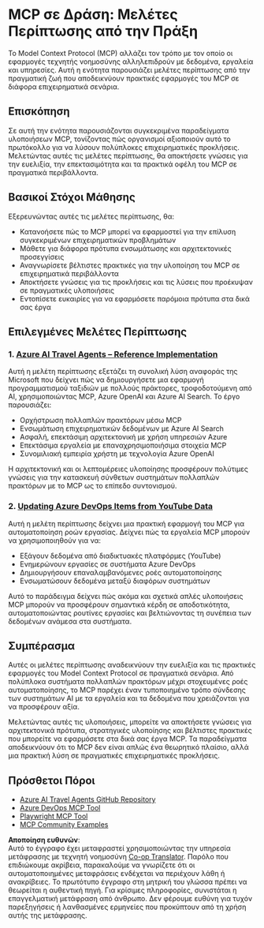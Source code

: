 <!--
CO_OP_TRANSLATOR_METADATA:
{
  "original_hash": "6c11b6162171abc895ed75d1e0f368a3",
  "translation_date": "2025-06-20T19:08:13+00:00",
  "source_file": "09-CaseStudy/README.md",
  "language_code": "el"
}
-->
# MCP σε Δράση: Μελέτες Περίπτωσης από την Πράξη

Το Model Context Protocol (MCP) αλλάζει τον τρόπο με τον οποίο οι εφαρμογές τεχνητής νοημοσύνης αλληλεπιδρούν με δεδομένα, εργαλεία και υπηρεσίες. Αυτή η ενότητα παρουσιάζει μελέτες περίπτωσης από την πραγματική ζωή που αποδεικνύουν πρακτικές εφαρμογές του MCP σε διάφορα επιχειρηματικά σενάρια.

## Επισκόπηση

Σε αυτή την ενότητα παρουσιάζονται συγκεκριμένα παραδείγματα υλοποιήσεων MCP, τονίζοντας πώς οργανισμοί αξιοποιούν αυτό το πρωτόκολλο για να λύσουν πολύπλοκες επιχειρηματικές προκλήσεις. Μελετώντας αυτές τις μελέτες περίπτωσης, θα αποκτήσετε γνώσεις για την ευελιξία, την επεκτασιμότητα και τα πρακτικά οφέλη του MCP σε πραγματικά περιβάλλοντα.

## Βασικοί Στόχοι Μάθησης

Εξερευνώντας αυτές τις μελέτες περίπτωσης, θα:

- Κατανοήσετε πώς το MCP μπορεί να εφαρμοστεί για την επίλυση συγκεκριμένων επιχειρηματικών προβλημάτων
- Μάθετε για διάφορα πρότυπα ενσωμάτωσης και αρχιτεκτονικές προσεγγίσεις
- Αναγνωρίσετε βέλτιστες πρακτικές για την υλοποίηση του MCP σε επιχειρηματικά περιβάλλοντα
- Αποκτήσετε γνώσεις για τις προκλήσεις και τις λύσεις που προέκυψαν σε πραγματικές υλοποιήσεις
- Εντοπίσετε ευκαιρίες για να εφαρμόσετε παρόμοια πρότυπα στα δικά σας έργα

## Επιλεγμένες Μελέτες Περίπτωσης

### 1. [Azure AI Travel Agents – Reference Implementation](./travelagentsample.md)

Αυτή η μελέτη περίπτωσης εξετάζει τη συνολική λύση αναφοράς της Microsoft που δείχνει πώς να δημιουργήσετε μια εφαρμογή προγραμματισμού ταξιδιών με πολλούς πράκτορες, τροφοδοτούμενη από AI, χρησιμοποιώντας MCP, Azure OpenAI και Azure AI Search. Το έργο παρουσιάζει:

- Ορχήστρωση πολλαπλών πρακτόρων μέσω MCP
- Ενσωμάτωση επιχειρηματικών δεδομένων με Azure AI Search
- Ασφαλή, επεκτάσιμη αρχιτεκτονική με χρήση υπηρεσιών Azure
- Επεκτάσιμα εργαλεία με επαναχρησιμοποιήσιμα στοιχεία MCP
- Συνομιλιακή εμπειρία χρήστη με τεχνολογία Azure OpenAI

Η αρχιτεκτονική και οι λεπτομέρειες υλοποίησης προσφέρουν πολύτιμες γνώσεις για την κατασκευή σύνθετων συστημάτων πολλαπλών πρακτόρων με το MCP ως το επίπεδο συντονισμού.

### 2. [Updating Azure DevOps Items from YouTube Data](./UpdateADOItemsFromYT.md)

Αυτή η μελέτη περίπτωσης δείχνει μια πρακτική εφαρμογή του MCP για αυτοματοποίηση ροών εργασίας. Δείχνει πώς τα εργαλεία MCP μπορούν να χρησιμοποιηθούν για να:

- Εξάγουν δεδομένα από διαδικτυακές πλατφόρμες (YouTube)
- Ενημερώνουν εργασίες σε συστήματα Azure DevOps
- Δημιουργήσουν επαναλαμβανόμενες ροές αυτοματοποίησης
- Ενσωματώσουν δεδομένα μεταξύ διαφόρων συστημάτων

Αυτό το παράδειγμα δείχνει πώς ακόμα και σχετικά απλές υλοποιήσεις MCP μπορούν να προσφέρουν σημαντικά κέρδη σε αποδοτικότητα, αυτοματοποιώντας ρουτίνες εργασίες και βελτιώνοντας τη συνέπεια των δεδομένων ανάμεσα στα συστήματα.

## Συμπέρασμα

Αυτές οι μελέτες περίπτωσης αναδεικνύουν την ευελιξία και τις πρακτικές εφαρμογές του Model Context Protocol σε πραγματικά σενάρια. Από πολύπλοκα συστήματα πολλαπλών πρακτόρων μέχρι στοχευμένες ροές αυτοματοποίησης, το MCP παρέχει έναν τυποποιημένο τρόπο σύνδεσης των συστημάτων AI με τα εργαλεία και τα δεδομένα που χρειάζονται για να προσφέρουν αξία.

Μελετώντας αυτές τις υλοποιήσεις, μπορείτε να αποκτήσετε γνώσεις για αρχιτεκτονικά πρότυπα, στρατηγικές υλοποίησης και βέλτιστες πρακτικές που μπορείτε να εφαρμόσετε στα δικά σας έργα MCP. Τα παραδείγματα αποδεικνύουν ότι το MCP δεν είναι απλώς ένα θεωρητικό πλαίσιο, αλλά μια πρακτική λύση σε πραγματικές επιχειρηματικές προκλήσεις.

## Πρόσθετοι Πόροι

- [Azure AI Travel Agents GitHub Repository](https://github.com/Azure-Samples/azure-ai-travel-agents)
- [Azure DevOps MCP Tool](https://github.com/microsoft/azure-devops-mcp)
- [Playwright MCP Tool](https://github.com/microsoft/playwright-mcp)
- [MCP Community Examples](https://github.com/microsoft/mcp)

**Αποποίηση ευθυνών**:  
Αυτό το έγγραφο έχει μεταφραστεί χρησιμοποιώντας την υπηρεσία μετάφρασης με τεχνητή νοημοσύνη [Co-op Translator](https://github.com/Azure/co-op-translator). Παρόλο που επιδιώκουμε ακρίβεια, παρακαλούμε να γνωρίζετε ότι οι αυτοματοποιημένες μεταφράσεις ενδέχεται να περιέχουν λάθη ή ανακρίβειες. Το πρωτότυπο έγγραφο στη μητρική του γλώσσα πρέπει να θεωρείται η αυθεντική πηγή. Για κρίσιμες πληροφορίες, συνιστάται η επαγγελματική μετάφραση από άνθρωπο. Δεν φέρουμε ευθύνη για τυχόν παρεξηγήσεις ή λανθασμένες ερμηνείες που προκύπτουν από τη χρήση αυτής της μετάφρασης.